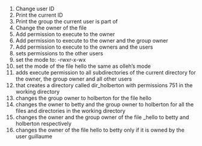 1. Change user ID
2. Print the current ID
3. Print the group the current user is part of
4. Change the owner of the file
5. Add permission to execute to the owner
6. Add permission to execute to the owner and the group owner
7. Add permission to execute to the owners and the users
8. sets permissions to the other users
9. set the mode to: -rwxr-x-wx
10. set the mode of the file hello the same as olleh’s mode
11. adds execute permission to all subdirectories of the current directory for the owner, the group owner and all other users
12. that creates a directory called dir_holberton with permissions 751 in the working directory
13. changes the group owner to holberton for the file hello
14. changes the owner to betty and the group owner to holberton for all the files and directories in the working directory
15. changes the owner and the group owner of the file _hello to betty and holberton respectively
16. changes the owner of the file hello to betty only if it is owned by the user guillaume